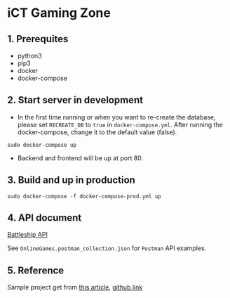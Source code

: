 # iCT Gaming Zone

## 1. Prerequites

- python3
- pip3
- docker
- docker-compose

## 2. Start server in development

- In the first time running or when you want to re-create the database, please set `RECREATE_DB` to `true` in `docker-compose.yml`. After running the docker-compose, change it to the default value (false).

~~~
sudo docker-compose up
~~~

- Backend and frontend will be up at port 80.

## 3. Build and up in production

~~~
sudo docker-compose -f docker-compose-prod.yml up
~~~

## 4. API document
[Battleship API](https://hackmd.io/s/B1ch__boV)

See ```OnlineGames.postman_collection.json``` for ```Postman``` API examples.

## 5. Reference

Sample project get from [this article](https://medium.freecodecamp.org/structuring-a-flask-restplus-web-service-for-production-builds-c2ec676de563), [github link](https://github.com/cosmic-byte/flask-restplus-boilerplate)